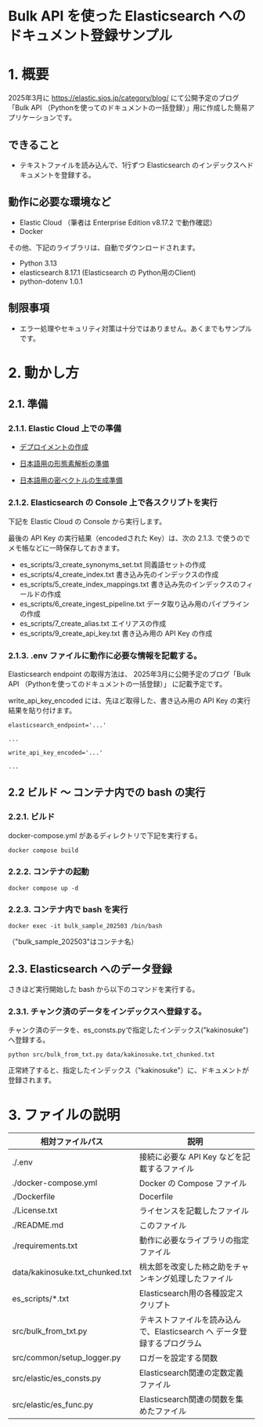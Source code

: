 # Bulk API を使った Elasticsearch へのドキュメント登録サンプル

# 1. 概要

2025年3月に https://elastic.sios.jp/category/blog/ にて公開予定のブログ「Bulk API （Pythonを使ってのドキュメントの一括登録）」用に作成した簡易アプリケーションです。

## できること

- テキストファイルを読み込んで、1行ずつ Elasticsearch のインデックスへドキュメントを登録する。

## 動作に必要な環境など

- Elastic Cloud （筆者は Enterprise Edition v8.17.2 で動作確認）
- Docker

その他、下記のライブラリは、自動でダウンロードされます。

- Python 3.13
- elasticsearch 8.17.1 (Elasticsearch の Python用のClient)
- python-dotenv 1.0.1

## 制限事項

- エラー処理やセキュリティ対策は十分ではありません。あくまでもサンプルです。

# 2. 動かし方

## 2.1. 準備

### 2.1.1. Elastic Cloud 上での準備

- [デプロイメントの作成](https://elastic.sios.jp/blog/creating-deployment-on-elasticcloud/)

- [日本語用の形態素解析の準備](https://elastic.sios.jp/blog/creating-an-index-suitable-for-japanese/)

- [日本語用の密ベクトルの生成準備](https://elastic.sios.jp/blog/preparing-for-vector-search/)


### 2.1.2. Elasticsearch の Console 上で各スクリプトを実行

下記を Elastic Cloud の Console から実行します。

最後の API Key の実行結果（encodedされた Key）は、次の 2.1.3. で使うのでメモ帳などに一時保存しておきます。

- es_scripts/3_create_synonyms_set.txt 同義語セットの作成
- es_scripts/4_create_index.txt 書き込み先のインデックスの作成
- es_scripts/5_create_index_mappings.txt 書き込み先のインデックスのフィールドの作成
- es_scripts/6_create_ingest_pipeline.txt データ取り込み用のパイプラインの作成
- es_scripts/7_create_alias.txt エイリアスの作成
- es_scripts/9_create_api_key.txt 書き込み用の API Key の作成

### 2.1.3. .env ファイルに動作に必要な情報を記載する。

Elasticsearch endpoint の取得方法は、
2025年3月に公開予定のブログ「Bulk API （Pythonを使ってのドキュメントの一括登録）」
に記載予定です。

write_api_key_encoded には、先ほど取得した、書き込み用の API Key の実行結果を貼り付けます。

```
elasticsearch_endpoint='...'

...

write_api_key_encoded='...'

...
```


## 2.2 ビルド ～ コンテナ内での bash の実行

### 2.2.1. ビルド

docker-compose.yml があるディレクトリで下記を実行する。

```docker compose build```

### 2.2.2. コンテナの起動

```docker compose up -d```

### 2.2.3. コンテナ内で bash を実行

```docker exec -it bulk_sample_202503 /bin/bash```

（"bulk_sample_202503"はコンテナ名）


## 2.3. Elasticsearch へのデータ登録

さきほど実行開始した bash から以下のコマンドを実行する。

### 2.3.1. チャンク済のデータをインデックスへ登録する。

チャンク済のデータを、es_consts.pyで指定したインデックス("kakinosuke")へ登録する。

```python src/bulk_from_txt.py data/kakinosuke.txt_chunked.txt```

正常終了すると、指定したインデックス（"kakinosuke"）に、ドキュメントが登録されます。


# 3. ファイルの説明

| 相対ファイルパス | 説明 |
|---|---|
| ./.env | 接続に必要な API Key などを記載するファイル |
| ./docker-compose.yml | Docker の Compose ファイル |
| ./Dockerfile | Docerfile |
| ./License.txt | ライセンスを記載したファイル |
| ./README.md | このファイル |
| ./requirements.txt | 動作に必要なライブラリの指定ファイル |
| data/kakinosuke.txt_chunked.txt | 桃太郎を改変した柿之助をチャンキング処理したファイル |
| es_scripts/*.txt | Elasticsearch用の各種設定スクリプト |
| src/bulk_from_txt.py | テキストファイルを読み込んで、Elasticsearch へ データ登録するプログラム |
| src/common/setup_logger.py | ロガーを設定する関数 |
| src/elastic/es_consts.py | Elasticsearch関連の定数定義ファイル |
| src/elastic/es_func.py | Elasticsearch関連の関数を集めたファイル |
